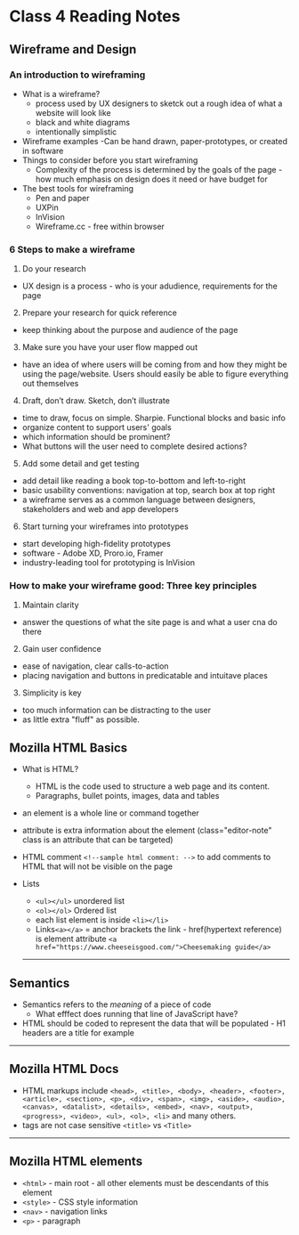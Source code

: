 # Class 4 Reading Notes

## **Wireframe and Design**

### An introduction to wireframing

- What is a wireframe?
  - process used by UX designers to sketck out a rough idea of what a website will look like
  - black and white diagrams
  - intentionally simplistic
- Wireframe examples
  -Can be hand drawn, paper-prototypes, or created in software
- Things to consider before you start wireframing
  - Complexity of the process is determined by the goals of the page - how much emphasis on design does it need or have budget for
- The best tools for wireframing
  - Pen and paper
  - UXPin
  - InVision
  - Wireframe.cc - free within browser

### 6 Steps to make a wireframe

1. Do your research

- UX design is a process - who is your adudience, requirements for the page

2. Prepare your research for quick reference

  - keep thinking about the purpose and audience of the page

3. Make sure you have your user flow mapped out

 - have an idea of where users will be coming from and how they might be using the page/website. Users should easily be able to figure everything out themselves

4.  Draft, don’t draw. Sketch, don’t illustrate

  - time to draw, focus on simple. Sharpie. Functional blocks and basic info
  - organize content to support users' goals
  - which information should be prominent?
  - What buttons will the user need to complete desired actions?

5.  Add some detail and get testing

  - add detail like reading a book top-to-bottom and left-to-right
  - basic usability conventions: navigation at top, search box at top right
  - a wireframe serves as a common language between designers, stakeholders and web and app developers
  
6. Start turning your wireframes into prototypes
 - start developing high-fidelity prototypes
  - software - Adobe XD, Proro.io, Framer
  - industry-leading tool for prototyping is InVision

### How to make your wireframe good: Three key principles

1. Maintain clarity
  - answer the questions of what the site page is and what a user cna do there
2. Gain user confidence
  - ease of navigation, clear calls-to-action
  - placing navigation and buttons in predicatable and intuitave places
3. Simplicity is key
  - too much information can be distracting to the user
  - as little extra "fluff" as possible. 

## **Mozilla HTML Basics**

- What is HTML?
  - HTML is the code used to structure a web page and its content. 
  - Paragraphs, bullet points, images, data and tables
- an element is a whole line or command together
- attribute is extra information about the element (class="editor-note" class is an attribute that can be targeted)
- HTML comment `<!--sample html comment: -->` to add comments to HTML that will not be visible on the page
- Lists
  - `<ul></ul>` unordered list
  - `<ol></ol>` Ordered list
  - each list element is inside `<li></li>`
  - Links`<a></a>` = anchor brackets the link - href(hypertext reference) is element attribute `<a href="https://www.cheeseisgood.com/">Cheesemaking guide</a>`
  
  ----

## **Semantics**

- Semantics refers to the *meaning* of a piece of code
  - What efffect does running that line of JavaScript have?
- HTML should be coded to represent the data that will be populated - H1 headers are a title for example

----

## **Mozilla HTML Docs**

- HTML markups include  `<head>, <title>, <body>, <header>, <footer>, <article>, <section>, <p>, <div>, <span>, <img>, <aside>, <audio>, <canvas>, <datalist>, <details>, <embed>, <nav>, <output>, <progress>, <video>, <ul>, <ol>, <li>` and many others.
- tags are not case sensitive `<title>` vs `<Title>`

----

## **Mozilla HTML elements**

- `<html>`  - main root  - all other elements must be descendants of this element
- `<style>` - CSS style information 
- `<nav>` - navigation links
- `<p>`  - paragraph
